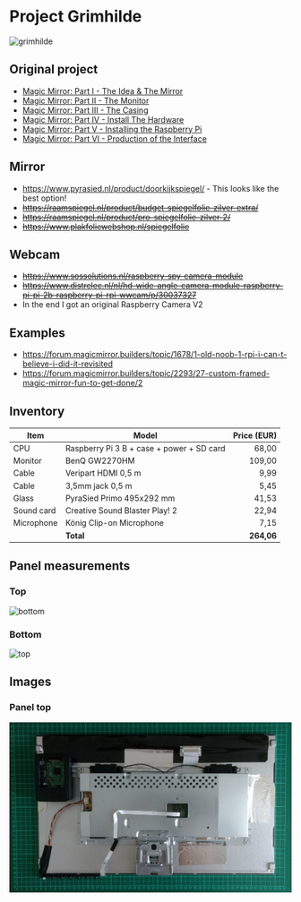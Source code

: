# Project Grimhilde

![grimhilde](https://user-images.githubusercontent.com/448131/27292016-3e750506-5512-11e7-95b7-bb1d6a76ca36.jpg)

## Original project
- [Magic Mirror: Part I - The Idea & The Mirror](http://michaelteeuw.nl/post/80391333672/magic-mirror-part-i-the-idea-the-mirror)
- [Magic Mirror: Part II - The Monitor](http://michaelteeuw.nl/post/81059936176/magic-mirror-part-ii-the-monitor)
- [Magic Mirror: Part III - The Casing](http://michaelteeuw.nl/post/81784924322/magic-mirror-part-iii-the-casing)
- [Magic Mirror: Part IV - Install The Hardware](http://michaelteeuw.nl/post/82565319113/magic-mirror-part-iv-install-the-hardware)
- [Magic Mirror: Part V - Installing the Raspberry Pi](http://michaelteeuw.nl/post/83188136918/magic-mirror-part-v-installing-the-raspberry-pi)
- [Magic Mirror: Part VI - Production of the Interface](http://michaelteeuw.nl/post/83916869600/magic-mirror-part-vi-production-of-the)

## Mirror
- https://www.pyrasied.nl/product/doorkijkspiegel/ - This looks like the best option!
- ~~https://raamspiegel.nl/product/budget-spiegelfolie-zilver-extra/~~
- ~~https://raamspiegel.nl/product/pro-spiegelfolie-zilver-2/~~
- ~~https://www.plakfoliewebshop.nl/spiegelfolie~~

## Webcam
- ~~https://www.sossolutions.nl/raspberry-spy-camera-module~~
- ~~https://www.distrelec.nl/nl/hd-wide-angle-camera-module-raspberry-pi-pi-2b-raspberry-pi-rpi-wwcam/p/30037327~~
- In the end I got an original Raspberry Camera V2

## Examples
- https://forum.magicmirror.builders/topic/1678/1-old-noob-1-rpi-i-can-t-believe-i-did-it-revisited
- https://forum.magicmirror.builders/topic/2293/27-custom-framed-magic-mirror-fun-to-get-done/2

## Inventory

| Item | Model | Price (EUR) |
|------|-------|-------:|
| CPU | Raspberry Pi 3 B + case + power + SD card | 68,00 |
| Monitor | BenQ GW2270HM | 109,00 |
| Cable | Veripart HDMI 0,5 m | 9,99 |
| Cable | 3,5mm jack 0,5 m | 5,45 |
| Glass | PyraSied Primo 495x292 mm | 41,53 |
| Sound card | Creative Sound Blaster Play! 2 | 22,94 |
| Microphone | König Clip-on Microphone | 7,15 |
| | **Total** | **264,06** |

## Panel measurements

### Top

![bottom](https://user-images.githubusercontent.com/448131/27300625-9b68bd52-5530-11e7-86cc-38b535f844b0.jpg)

### Bottom

![top](https://user-images.githubusercontent.com/448131/27300626-9b80779e-5530-11e7-8ef5-e971867eea00.jpg)

## Images

### Panel top

![panel-top](img/panel-top.jpg)
